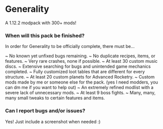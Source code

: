 # Generality
A 1.12.2 modpack with 300+ mods!

### When will this pack be finished?
In order for Generality to be officially complete, there must be...

  ~ No known yet unfixed bugs remaining.
  ~ No duplicate recipes, items, or features.
  ~ Very rare crashes, none if possible.
  ~ At least 30 custom music discs.
  ~ Extensive searching for bugs and unintended game mechanics completed.
  ~ Fully customized loot tables that are different for every structure.
  ~ At least 20 custom planets for Advanced Rocketry.
  ~ Custom mods made by me or someone else for the pack. (yes I need modders, you can dm me if you want to help out)
  ~ An extremely refined modlist with a severe lack of unnecessary mods.
  ~ At least 9 boss fights.
  ~ Many, many, many small tweaks to certain features and items.


### Can I report bugs and/or issues?
Yes!  Just include a screenshot when needed :)
